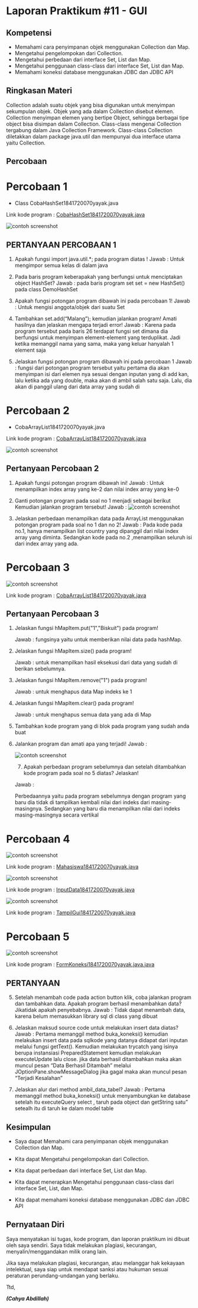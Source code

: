 # Laporan Praktikum #11 - GUI

## Kompetensi

- Memahami cara penyimpanan objek menggunakan Collection dan Map. 
- Mengetahui pengelompokan dari Collection.
- Mengetahui perbedaan dari interface Set, List dan Map.
-  Mengetahui penggunaan class-class dari interface Set, List        dan Map.
- Memahami koneksi database menggunakan JDBC dan JDBC API 


## Ringkasan Materi
Collection adalah suatu objek yang bisa digunakan untuk menyimpan sekumpulan objek. Objek yang ada dalam Collection disebut elemen. Collection menyimpan elemen yang bertipe Object, sehingga berbagai tipe object bisa disimpan dalam Collection. Class-class mengenai Collection tergabung dalam Java Collection Framework. Class-class Collection diletakkan dalam package java.util dan mempunyai dua interface utama yaitu Collection.  
 

## Percobaan

# Percobaan 1

- Class CobaHashSet1841720070yayak.java

Link kode program : [CobaHashSet1841720070yayak.java](../../src/12_Java_API/CobaHashSet1841720070yayak.java)



![contoh screenshot](img/P1.PNG)

## PERTANYAAN PERCOBAAN 1

1. Apakah fungsi import java.util.*; pada program diatas !
   Jawab :
   Untuk mengimpor semua kelas di dalam java

2. Pada baris program keberapakah yang berfungsi untuk menciptakan object  HashSet? 
   Jawab : pada baris program set set = new HashSet() pada class DemoHashSet

   
  
3. Apakah fungsi potongan program dibawah ini pada percobaan 1! 
   Jawab :
   Untuk mengisi anggota/objek dari suatu Set 
  
4. Tambahkan set.add(“Malang”); kemudian jalankan program! Amati hasilnya    dan jelaskan mengapa terjadi error!
   Jawab :
   Karena pada program tersebut pada baris 26 terdapat fungsi set dimana dia berfungsi untuk menyimpan element-element yang terduplikat. Jadi ketika memanggil nama yang sama, maka yang keluar hanyalah 1 element saja 
    
   
   
5. Jelaskan fungsi potongan program dibawah ini pada percobaan 1
   Jawab :
   fungsi dari potongan program tersebut yaitu pertama dia akan menyimpan isi dari elemen nya sesuai dengan inputan yang di add kan, 
   lalu ketika ada yang double, maka akan di ambil salah satu saja. Lalu, dia akan di panggil ulang dari data array yang sudah di



# Percobaan 2

- CobaArrayList1841720070yayak.java

Link kode program : [CobaArrayList1841720070yayak.java](../../src/12_Java_API/CobaArrayList1841720070yayak.java)



![contoh screenshot](img/P2.PNG)


## Pertanyaan Percobaan 2
1. Apakah fungsi potongan program dibawah ini!
   Jawab :
   Untuk menampilkan index array yang ke-2 dan nilai index array yang ke-0 

2. Ganti potongan program pada soal no 1 menjadi sebagai berikut
   Kemudian jalankan program tersebut! 
   Jawab :
   ![contoh screenshot](img/P2ss.jpeg)


3. Jelaskan perbedaan menampilkan data pada ArrayList menggunakan            potongan program pada soal no 1 dan no 2!
   Jawab :
   Pada kode pada no.1, hanya menampilkan list country yang dipanggil dari nilai index array yang diminta. Sedangkan kode pada no.2 ,menampilkan seluruh isi dari index array yang ada. 


# Percobaan 3

![contoh screenshot](img/P3.PNG) 

Link kode program : [CobaArrayList1841720070yayak.java](../../src/12_Java_API/CobaArrayList1841720070yayak.java)






## Pertanyaan Percobaan 3

1. Jelaskan fungsi hMapItem.put("1","Biskuit") pada program!

   Jawab : 
   fungsinya yaitu untuk memberikan nilai data pada hashMap.  

2. Jelaskan fungsi hMapItem.size() pada program!

   Jawab :
   untuk menampilkan hasil eksekusi dari data yang sudah di berikan sebelumnya.

3. Jelaskan fungsi hMapItem.remove("1") pada program! 

   Jawab :
   untuk menghapus data Map indeks ke 1

4. Jelaskan fungsi hMapItem.clear() pada program!

   Jawab :
   untuk menghapus semua data yang ada di Map 

5. Tambahkan kode program yang di blok pada program yang sudah anda buat

6. Jalankan program dan amati apa yang terjadi!
   Jawab :

   ![contoh screenshot](img/P3.jpeg) 

   7. Apakah perbedaan program sebelumnya dan setelah ditambahkan kode          program pada soal no 5 diatas? Jelaskan! 
   
   Jawab :

    Perbedaannya yaitu pada program sebelumnya dengan program yang baru dia tidak di tampilkan kembali nilai dari indeks dari masing-masingnya. Sedangkan yang baru dia menampilkan nilai dari indeks masing-masingnya secara vertikal 



# Percobaan 4

![contoh screenshot](img/P4ss.PNG)


Link kode program : [Mahasiswa1841720070yayak.java](../../src/12_Java_API/Mahasiswa1841720070yayak.java)



![contoh screenshot](img/P4.PNG)


Link kode program : [InputData1841720070yayak.java](../../src/12_Java_API/InputData1841720070yayak.java)

![contoh screenshot](img/P4s.PNG)

Link kode program : [TampilGui1841720070yayak.java](../../src/12_Java_API/TampilGui1841720070yayak.java)




# Percobaan 5

![contoh screenshot](img/P5.PNG)

Link kode program : [FormKoneksi1841720070yayak.java.java](../../src/12_Java_API/FormKoneksi1841720070yayak.java.java)

## PERTANYAAN 


5. Setelah menambah code pada action button klik, coba jalankan program  dan tambahkan data. Apakah program berhasil menambahkan data? 
   Jikatidak apakah penyebabnya. 
   Jawab :
   Tidak dapat menambah data, karena belum memasukkan library sql di class yang dibuat

6. Jelaskan maksud source code untuk melakukan insert data diatas?
   Jawab :
   Pertama memanggil method buka_koneksi() kemudian melakukan insert data pada sqlkode yang datanya didapat dari inputan melalui fungsi getText(). Kemudian melakukan trycatch yang isinya berupa instansiasi PreparedStatement kemudian melakukan executeUpdate lalu close. jika data berhasil ditambahkan maka akan muncul pesan “Data Berhasil Ditambah” melalui JOptionPane.showMessageDialog jika gagal maka akan muncul pesan “Terjadi Kesalahan” 


  
9. Jelaskan alur dari method ambil_data_tabel? 
   Jawab :
   Pertama memanggil method buka_koneksi() untuk menyambungkan ke database setelah itu executeQuery select , 
   taruh pada object dan getString satu” setealh itu di taruh ke dalam model table 
## Kesimpulan 

- Saya dapat Memahami cara penyimpanan objek menggunakan Collection dan Map.

- Kita dapat Mengetahui pengelompokan dari Collection.

- Kita dapat  perbedaan dari interface Set, List dan Map.

- Kita dapat menerapkan Mengetahui penggunaan class-class dari interface Set, List, dan Map.

- Kita dapat memahami koneksi database menggunakan JDBC dan JDBC API


## Pernyataan Diri

Saya menyatakan isi tugas, kode program, dan laporan praktikum ini dibuat oleh saya sendiri. Saya tidak melakukan plagiasi, kecurangan, menyalin/menggandakan milik orang lain.

Jika saya melakukan plagiasi, kecurangan, atau melanggar hak kekayaan intelektual, saya siap untuk mendapat sanksi atau hukuman sesuai peraturan perundang-undangan yang berlaku.

Ttd,

***(Cahya Abdillah)***

